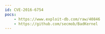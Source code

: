 ```yaml
---
id: CVE-2016-6754
pocs: 
    - https://www.exploit-db.com/raw/40846
    - https://github.com/secmob/BadKernel
---
```

